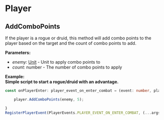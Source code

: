 # Player 

## AddComboPoints
If the player is a rogue or druid, this method will add combo points to the player 
based on the target and the count of combo points to add.

**Parameters:**
* *enemy:* [Unit](./unit.md) - Unit to apply combo points to
* *count:* number - The number of combo points to apply 

**Example:**  
__Simple script to start a rogue/druid with an advantage.__
```typescript
const onPlayerEnter: player_event_on_enter_combat = (event: number, player: Player, enemy: Unit): void => {

    player.AddComboPoints(enemy, 5); 

}
RegisterPlayerEvent(PlayerEvents.PLAYER_EVENT_ON_ENTER_COMBAT, (...args) => onPlayerEnter(...args));
```